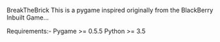 BreakTheBrick
This is a pygame inspired originally from the BlackBerry Inbuilt Game...


Requirements:-
	Pygame >= 0.5.5
	Python >= 3.5
